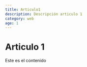 ```yaml
---
title: Articulo1
description: Descripción articulo 1
category: web
age: 1
---
```


# Articulo 1
Este es el contenido
